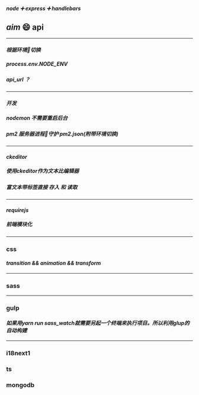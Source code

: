 ##### node :heavy_plus_sign: express :heavy_plus_sign: handlebars
## *aim* :smile: api

---
#### _根据环境切换_
##### process.env.NODE_ENV
##### api_url ？

---
#### _开发_
##### nodemon 不需要重启后台
##### pm2 服务器进程守护 pm2.json(附带环境切换)

---
#### _ckeditor_
##### 使用ckeditor作为文本比编辑器
##### 富文本带标签直接 _存入_ 和 _读取_

---
#### _requirejs_
##### 前端模块化

---
### css 
#### _transition && animation && transform_

---
### sass

---
### gulp
#### _如果用yarn run sass_watch就需要另起一个终端来执行项目。所以利用glup的自动构建_

---
### i18next1
### ts
### mongodb